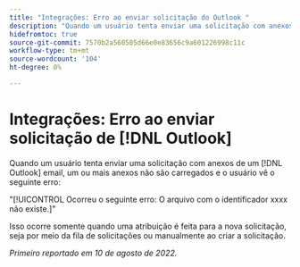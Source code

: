 ```yaml
---
title: "Integrações: Erro ao enviar solicitação do Outlook "
description: "Quando um usuário tenta enviar uma solicitação com anexos de um [!DNL Outlook] email, um ou mais anexos não são carregados e o usuário vê um erro."
hidefromtoc: true
source-git-commit: 7570b2a560505d66e0e83656c9a601226998c11c
workflow-type: tm+mt
source-wordcount: '104'
ht-degree: 0%

---
```



# Integrações: Erro ao enviar solicitação de [!DNL Outlook]

Quando um usuário tenta enviar uma solicitação com anexos de um [!DNL Outlook] email, um ou mais anexos não são carregados e o usuário vê o seguinte erro:

&quot;[!UICONTROL Ocorreu o seguinte erro: O arquivo com o identificador xxxx não existe.]&quot;

Isso ocorre somente quando uma atribuição é feita para a nova solicitação, seja por meio da fila de solicitações ou manualmente ao criar a solicitação.

_Primeiro reportado em 10 de agosto de 2022._


